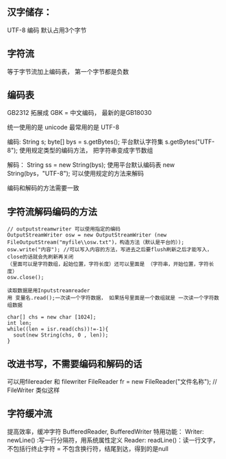 ## 汉字储存：
UTF-8 编码 默认占用3个字节

## 字符流
等于字节流加上编码表， 第一个字节都是负数

## 编码表
GB2312 拓展成 GBK = 中文编码， 最新的是GB18030

统一使用的是 unicode 最常用的是 UTF-8

编码:
String s;
byte[] bys = s.getBytes(); 平台默认字符集
s.getBytes("UTF-8"); 使用规定类型的编码方法， 把字符串变成字节数组

解码：
String ss = new String(bys); 使用平台默认编码表
new String(bys，"UTF-8"); 可以使用规定的方法来解码

编码和解码的方法需要一致

## 字符流解码编码的方法

    // outputstreamwriter 可以使用指定的编码
    OutputStreamWriter osw = new OutputStreamWriter (new FileOutputStream("myfile\\osw.txt")，构造方法（默认是平台的）);
    osw.write("内容"); //可以写入内容的方法，写进去之后要flush刷新之后才能写入，close的话就会先刷新再关闭
    （里面可以是字符数组，起始位置，字符长度）还可以里面是 （字符串，开始位置，字符长度）
    osw.close();
    
    读取数据是用Inputstreamreader
    用 变量名.read();一次读一个字符数据， 如果括号里面是一个数组就是 一次读一个字符数组数据
    
    char[] chs = new char [1024];
    int len;
    while((len = isr.read(chs))!=-1){
      sout(new String(chs, 0 , len));
    }

## 改进书写，不需要编码和解码的话
可以用filereader 和 filewriter
FileReader fr = new FileReader("文件名称"); // FileWriter 类似这样

## 字符缓冲流
提高效率，缓冲字符
BufferedReader, BufferedWriter
特用功能：
Writer: newLine() :写一行分隔符，用系统属性定义
Reader: readLine()：读一行文字，不包括行终止字符 = 不包含换行符，结尾到达，得到的是null
      
    
    
    
    
